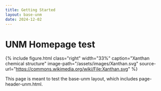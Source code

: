 ```yaml
---
title: Getting Started
layout: base-unm
date: 2024-12-02
---
```



# UNM Homepage test

{% include figure.html
  class="right"
  width="33%"
  caption="Xanthan chemical structure"
  image-path="/assets/images/Xanthan.svg"
  source-url="https://commons.wikimedia.org/wiki/File:Xanthan.svg"
%}


This page is meant to test the base-unm layout, which includes page-header-unm.html.